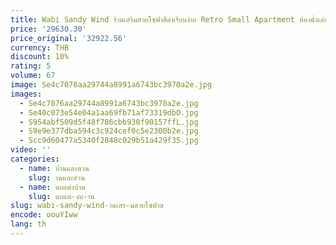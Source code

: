 ```yaml
---
title: Wabi Sandy Wind ร้านเสริมสวยโซฟาสีดําเรียบง่าย Retro Small Apartment ห้องนั่งเล่นร้านเสื้อผ้าแผนกต้อนรับส่วนที่เหลือ
price: '29630.30'
price_original: '32922.56'
currency: THB
discount: 10%
rating: 5
volume: 67
image: Se4c7076aa29744a8991a6743bc3970a2e.jpg
images:
  - Se4c7076aa29744a8991a6743bc3970a2e.jpg
  - Se40c073e54e04a1aa69fb71af73319dbO.jpg
  - S954abf509d5f48f786cbb930f90157ffL.jpg
  - S9e9e377dba594c3c924cef0c5e2300b2e.jpg
  - Scc9d60477a5340f2848c029b51a429f35.jpg
video: ''
categories:
  - name: บ้านและสวน
    slug: านและสวน
  - name: ตกแต่งบ้าน
    slug: ตกแต-งบ-าน
slug: wabi-sandy-wind-านเสร-มสวยโซฟาส
encode: oouYIww
lang: th
---
```

  